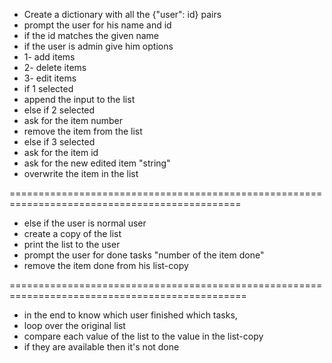 * Create a dictionary with all the {"user": id} pairs
* prompt the user for his name and id
* if the id matches the given name
* if the user is admin give him options
* 1- add items
* 2- delete items
* 3- edit items
* if 1 selected 
* append the input to the list
* else if 2 selected 
* ask for the item number
* remove the item from the list
* else if 3 selected 
* ask for the item id
* ask for the new edited item "string"
* overwrite the item in the list

==============================================================================================

* else if the user is normal user
* create a copy of the list
* print the list to the user
* prompt the user for done tasks "number of the item done"
* remove the item done from his list-copy

===============================================================================================

* in the end to know which user finished which tasks, 
* loop over the original list
* compare each value of the list to the value in the list-copy
* if they are available then it's not done
